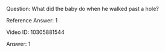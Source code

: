 Question: What did the baby do when he walked past a hole?

Reference Answer: 1

Video ID: 10305881544

Answer: 1

